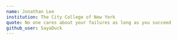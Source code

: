 ```yaml
---
name: Jonathan Lee
institution: The City College of New York
quote: No one cares about your failures as long as you succeed
github_user: SayaDuck
---
```

